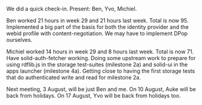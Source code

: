 We did a quick check-in. Present: Ben, Yvo, Michiel.

Ben worked 21 hours in week 29 and 21 hours last week. Total is now 95.
Implemented a big part of the basis for both the identity provider and the webid profile with content-negotiation.
We may have to implement DPop ourselves.

Michiel worked 14 hours in week 29 and 8 hours last week. Total is now 71.
Have solid-auth-fetcher working. Doing some upstream work to prepare for using rdflib.js in the storage test-suites (milestone 2a)
and solid-ui in the apps launcher (milestone 4a).
Getting close to having the first storage tests that do authenticated write and read for milestone 2a.

Next meeting, 3 August, will be just Ben and me.
On 10 August, Auke will be back from holidays.
On 17 August, Yvo will be back from holidays too.
